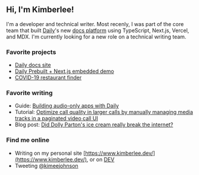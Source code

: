 ## Hi, I'm Kimberlee! 

I'm a developer and technical writer. Most recenly, I was part of the core team that built [Daily](https://github.com/daily-co)'s new [docs platform](https://docs.daily.co/) using TypeScript, Next.js, Vercel, and MDX. I'm currently looking for a new role on a technical writing team. 

### Favorite projects 
- [Daily docs site](https://docs.daily.co/) 
- [Daily Prebuilt + Next.js embedded demo](https://github.com/daily-demos/examples/tree/main/prebuilt/basic-embed)
- [COVID-19 restaurant finder](https://github.com/kimberleejohnson/covid19-restaurant-finder)

### Favorite writing 
- Guide: [Building audio-only apps with Daily](https://docs.daily.co/guides/products/audio-only)
- Tutorial: [Optimize call quality in larger calls by manually managing media tracks in a paginated video call UI](https://www.daily.co/blog/optimize-call-quality-in-larger-calls-by-manually-managing-media-tracks-in-a-paginated-video-call-ui/)
- Blog post: [Did Dolly Parton's ice cream really break the internet?](https://dev.to/kimberleejohnson/did-dolly-parton-s-ice-cream-really-break-the-internet-nef)

### Find me online
- Writing on my personal site [https://www.kimberlee.dev/](https://www.kimberlee.dev/), or on [DEV](https://dev.to/kimberleejohnson)
- Tweeting [@kimeejohnson](https://twitter.com/kimeejohnson) 
